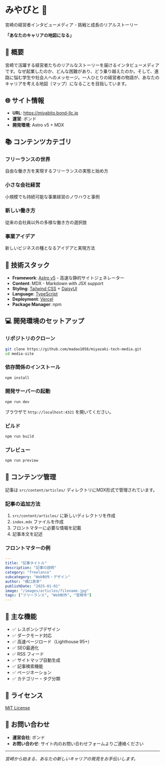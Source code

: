 # みやびと 🚀

宮崎の経営者インタビューメディア - 挑戦と成長のリアルストーリー

**「あなたのキャリアの地図になる」**

## 📖 概要

宮崎で活躍する経営者たちのリアルなストーリーを届けるインタビューメディアです。なぜ起業したのか、どんな困難があり、どう乗り越えたのか。そして、進路に悩む学生や社会人へのメッセージ。一人ひとりの経営者の物語が、あなたのキャリアを考える地図（マップ）になることを目指しています。

## 🌐 サイト情報

- **URL**: https://miyabito.bond-llc.jp
- **運営**: ボンド
- **開発環境**: Astro v5 + MDX

## 📚 コンテンツカテゴリ

### フリーランスの世界

自由な働き方を実現するフリーランスの実態と始め方

### 小さな会社経営

小規模でも持続可能な事業経営のノウハウと事例

### 新しい働き方

従来の会社員以外の多様な働き方の選択肢

### 事業アイデア

新しいビジネスの種となるアイデアと実現方法

## 🚀 技術スタック

- **Framework**: [Astro v5](https://astro.build) - 高速な静的サイトジェネレーター
- **Content**: MDX - Markdown with JSX support
- **Styling**: [Tailwind CSS](https://tailwindcss.com) + [DaisyUI](https://daisyui.com/)
- **Language**: [TypeScript](https://typescriptlang.org)
- **Deployment**: [Vercel](https://vercel.com)
- **Package Manager**: npm

## 💻 開発環境のセットアップ

### リポジトリのクローン

```bash
git clone https://github.com/madao1056/miyazaki-tech-media.git
cd media-site
```

### 依存関係のインストール

```bash
npm install
```

### 開発サーバーの起動

```bash
npm run dev
```

ブラウザで `http://localhost:4321` を開いてください。

### ビルド

```bash
npm run build
```

### プレビュー

```bash
npm run preview
```

## 📝 コンテンツ管理

記事は `src/content/articles/` ディレクトリにMDX形式で管理されています。

### 記事の追加方法

1. `src/content/articles/` に新しいディレクトリを作成
2. `index.mdx` ファイルを作成
3. フロントマターに必要な情報を記載
4. 記事本文を記述

### フロントマターの例

```yaml
---
title: "記事タイトル"
description: "記事の説明"
category: "freelance"
subcategory: "Web制作・デザイン"
author: "橋口真幸"
publishDate: "2025-01-01"
image: "/images/articles/filename.jpg"
tags: ["フリーランス", "Web制作", "宮崎市"]
---
```

## 🎯 主な機能

- ✅ レスポンシブデザイン
- ✅ ダークモード対応
- ✅ 高速ページロード（Lighthouse 95+）
- ✅ SEO最適化
- ✅ RSS フィード
- ✅ サイトマップ自動生成
- ✅ 記事検索機能
- ✅ ページネーション
- ✅ カテゴリー・タグ分類

## 📄 ライセンス

[MIT License](LICENSE.md)

## 🤝 お問い合わせ

- **運営会社**: ボンド
- **お問い合わせ**: サイト内のお問い合わせフォームよりご連絡ください

---

_宮崎から始まる、あなたの新しいキャリアの発見をお手伝いします。_
